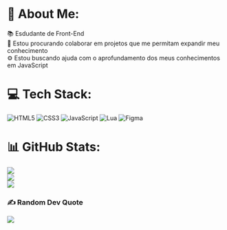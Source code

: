 # 💫 About Me:
📚 Esdudante de Front-End<br>👯 Estou procurando colaborar em projetos que me permitam expandir meu conhecimento<br>⚙️ Estou buscando ajuda com o aprofundamento dos meus conhecimentos em JavaScript


# 💻 Tech Stack:
![HTML5](https://img.shields.io/badge/html5-%23E34F26.svg?style=for-the-badge&logo=html5&logoColor=white) ![CSS3](https://img.shields.io/badge/css3-%231572B6.svg?style=for-the-badge&logo=css3&logoColor=white) ![JavaScript](https://img.shields.io/badge/javascript-%23323330.svg?style=for-the-badge&logo=javascript&logoColor=%23F7DF1E) ![Lua](https://img.shields.io/badge/lua-%232C2D72.svg?style=for-the-badge&logo=lua&logoColor=white) ![Figma](https://img.shields.io/badge/figma-%23F24E1E.svg?style=for-the-badge&logo=figma&logoColor=white)
# 📊 GitHub Stats:
![](https://github-readme-stats.vercel.app/api?username=hazzard083&theme=default&hide_border=false&include_all_commits=false&count_private=false)<br/>
![](https://github-readme-streak-stats.herokuapp.com/?user=hazzard083&theme=default&hide_border=false)<br/>
![](https://github-readme-stats.vercel.app/api/top-langs/?username=hazzard083&theme=default&hide_border=false&include_all_commits=false&count_private=false&layout=compact)

### ✍️ Random Dev Quote
![](https://quotes-github-readme.vercel.app/api?type=horizontal&theme=dark)
